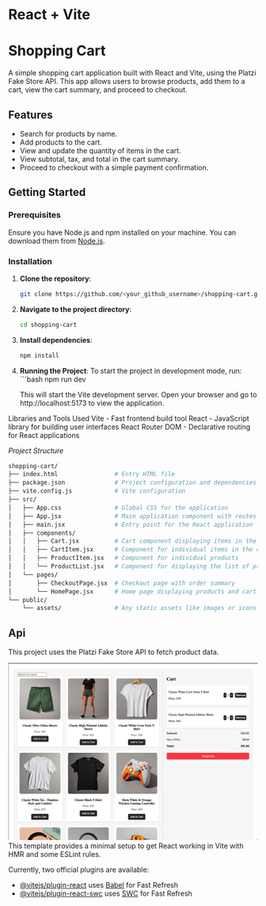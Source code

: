 # React + Vite
# Shopping Cart

A simple shopping cart application built with React and Vite, using the Platzi Fake Store API. This app allows users to browse products, add them to a cart, view the cart summary, and proceed to checkout.

## Features

- Search for products by name.
- Add products to the cart.
- View and update the quantity of items in the cart.
- View subtotal, tax, and total in the cart summary.
- Proceed to checkout with a simple payment confirmation.

## Getting Started

### Prerequisites

Ensure you have Node.js and npm installed on your machine. You can download them from [Node.js](https://nodejs.org/).

### Installation

1. **Clone the repository**:

   ```bash
   git clone https://github.com/<your_github_username>/shopping-cart.git

2. **Navigate to the project directory**:
    ```bash
    cd shopping-cart


3. **Install dependencies**:
    ```bash
    npm install

4. **Running the Project**:
    To start the project in development mode, run:
        ```bash
        npm run dev

    This will start the Vite development server. Open your browser and go to http://localhost:5173 to view the application.



Libraries and Tools Used
    Vite - Fast frontend build tool
    React - JavaScript library for building user interfaces
    React Router DOM - Declarative routing for React applications



*Project Structure*
```bash
shopping-cart/
├── index.html                # Entry HTML file
├── package.json              # Project configuration and dependencies
├── vite.config.js            # Vite configuration
├── src/
│   ├── App.css               # Global CSS for the application
│   ├── App.jsx               # Main application component with routes
│   ├── main.jsx              # Entry point for the React application
│   ├── components/
│   │   ├── Cart.jsx          # Cart component displaying items in the cart
│   │   ├── CartItem.jsx      # Component for individual items in the cart
│   │   ├── ProductItem.jsx   # Component for individual products
│   │   └── ProductList.jsx   # Component for displaying the list of products
│   └── pages/
│       ├── CheckoutPage.jsx  # Checkout page with order summary
│       └── HomePage.jsx      # Home page displaying products and cart
└── public/
    └── assets/               # Any static assets like images or icons
```


## Api
This project uses the Platzi Fake Store API to fetch product data.


![Shopping Cart Screenshot](Shopping-cart.png)
This template provides a minimal setup to get React working in Vite with HMR and some ESLint rules.

Currently, two official plugins are available:

- [@vitejs/plugin-react](https://github.com/vitejs/vite-plugin-react/blob/main/packages/plugin-react/README.md) uses [Babel](https://babeljs.io/) for Fast Refresh
- [@vitejs/plugin-react-swc](https://github.com/vitejs/vite-plugin-react-swc) uses [SWC](https://swc.rs/) for Fast Refresh
